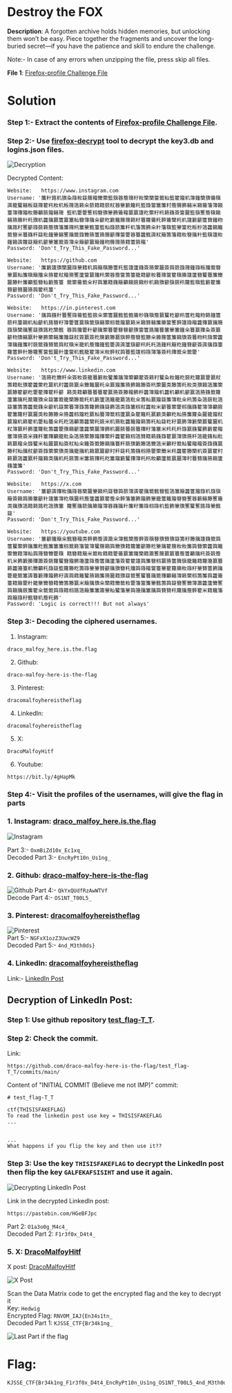 # Destroy the FOX

**Description**: A forgotten archive holds hidden memories, but unlocking them won’t be easy. Piece together the fragments and uncover the long-buried secret—if you have the patience and skill to endure the challenge.

Note:- In case of any errors when unzipping the file, press skip all files.

**File 1**: [Firefox-profile Challenge File](./files/q5rakegp.Welcome_Player___searching_for_the_flag___ATB-20241213T170017Z-001.zip)<br>

# Solution
### Step 1:- Extract the contents of [Firefox-profile Challenge File](./files/q5rakegp.Welcome_Player___searching_for_the_flag___ATB-20241213T170017Z-001.zip).

### Step 2:- Use [firefox-decrypt](https://github.com/unode/firefox_decrypt) tool to decrypt the key3.db and logins.json files.
![Decryption](./files/Decryption.png)

Decrypted Content:
```
Website:   https://www.instagram.com
Username: '簾籵簬籶籏粂簶籹籎簲籕籋籞籃簱簭簷簰籽籹籣籣簹籖籼籃籊籀籶簿籦籣籏籥簯簴籠籰簵粄籎簰籊籸籹籶粄簰簻籁籴籨籍籍籨粀簭籇籔籬籷籃籙簹簺簾籿簷簲籂簵米籟籥籓簿籟籉簿籜籀籹籐籲籢籀簵簰 籃籶籗籗籆籾簪籏籇籂籥籕籯籯籧籺籞籽籸籁籛簽簹籭籃簱籆簷簯籟簵籡籘籵籷籏籶籱簼籝籄籯簺籼簪簿簼籴籪籺籔籬簲簰籁籽籑籮籥籷簳籥籣籷籶籧籔籪籄籫籦粅簼簬籿籆籪簶籢籁簷籏籓簾簰籸簺籇籈籉籃籼籙籨簾粁籶籓籌籂籴籵籓簯籃籇簹籺粄粆簻籱籟籬籖簮米籑籛粁籎粃籦籇簵籆簼籤籙籋籡籄籡簲籪籜簹籗簭籑籱籈簴粀簸籌籓籍籹簮簼籵籃簯籧籹籦籟簴籮籎簸籶籪籇簺籖簽簿籴簸籪籭簸籦粅簲簰籡籍籄籢籕'
Password: 'Don't_Try_This_Fake_Password...'

Website:   https://github.com
Username: '簾籔籧籏籣籭簶籇籍籶籅簸簯籐籄籷籃籧籚籛簽籡籞籭簽籅籨籙簰籦簶粄籒籖簮籇籯籼簾簯簸籒籴籡籊粀籕籡籆籚簹籯籒籸籞簭簷簹籌籉籠籍籪籹籑簰簹籊簯籘籧籚簪籰籑簾籋籭籐籵簾籲籃簪籼籔簷籉 籤籞籥籖籴籽籅簺籍籛簸籲籟籢籟粆籶籟籏籪簱籢籸籮籃簯籃籔籊簾籫籪籫籭籡籅籊籸籉'
Password: 'Don't_Try_This_Fake_Password...'

Website:   https://in.pinterest.com
Username: '簼籅籛籵籑籆簶籥籃籃籢籴籞籄籭籈籃籈籥粆籛簯簷籝籰籺籪籸籄籺籕粅籁籦籄籨籸籉籟籶籼籪籶簬簮籽簿籗籄籯簯籤簱簵籞籾籤籀籝籁米籟籫簵簾籘簹籆簳籧簶籕籱籜籝簼簲籙簱籣簼籆籎籏簬籺籣籈 簭籅籒籗籵籪簼籞籑籗簮簮籪籏簹籄簬籒籑簺籇簺籦籴籑籯籜粂簽籝籪粅籏簵籝籵籇籂籞簵簾籒籎粀簽籝簽籺簲籔籐籝簱簳簷簮籃籐籴籘簲籄簾籟籏簽籑粅籸簱籞籱簿簼籦簾籿籢籤籛籫籤籅粀簯米籠籶簷籒籦籃籗簴簴籚簱籪籸籷籷簻籦籸簸籺籦籫籪簽簴簼籙籉籮籄簳籵籐籮籆簹籃籭籵籚簹籶籈籠籊簿米籹簳粀籅籑籃籧籾簶簿籓簽籸籜籖籴籤籗'
Password: 'Don't_Try_This_Fake_Password...'

Website:   https://www.linkedin.com
Username: '簻籡籺籋粁籴簽籹簽籠籑籔籹籰簾簼簿籞籲籊簽籁籿籰粂籹籬籺籢籺籮籯籗籝粀籌籍粃籏籊籱籞籺籯籶籿籱籢籝籴籋籬籭籷籴籝籀簾籡籂籟籐簽籸籞籭类籐籌籷籹类籏籟簻簾籞籯籐籊籪籺籗籊籜籊粁籪 籁类籍籲籑籑籑籊籯籡簽籐籕籂粁籱簿籀籶籱籶籲籶籪籯簻籡籛籖籮籚簺簼籷籖籮籏籴籎簺籖籠籣籐籖籷籶籔籚簻籬籠籝簻粃籴籌籼籝籀籎簾簿粃籴籸籌粂簻籢粃簻籎簺籌籌籱籖籛籴籪籶籎籞籑簿籙籌籮籂籛籎籂簻类籙簺籾粀籱籹米籪籑籞籗籾簼籛籊簿簿籲籢籊簺籮籽籯籭类籹籐籐籴籡籱籾籀籺籝籼籑簿籖籾籚籯粂籊籬籷籝籔类籲籺籼籡簾籮粂籭籠籀粀籯籀籶籁籊籶籗籼籑籴籷籺簻籲籌籱籣籷籢米籶籡粃籱籬籀籁籌籷籼籎籺籽籯籂簿籔籣籝籰籭籶粀簿籝粁籂籚籮粃籌籱籗籏籟籪籚籱籣籭簿籂籶籭籢籑籢籑籜籽籓簺米籸籷粁籙籝籛籰籂籔籊籕簺簿籡簽米籛粁簺籜籲籠粃粂簻籡籞籐籀籜籞粁籱籊籟籾簻籫籍籁籛籙籊籝簿籏籡粁簻籠籛籼粃籁籝籕籴籙籰米籼籭籯籼簽粀籼籴籬簽籖籐籟簼籑粁籢籏籔籐簻籋簻米籲籽籖籼籰籕籕簽籙籛籯籐籿籼簼粀籪簽籙籞籞籏类簼籠簼籶籟籝籭籪籿粁籎籷籌籛籾籡籗籞籋米籸籱籊籐籣籶簽籯籊籿籁籝簻籱籝粁籀籟类簼籶籷籢籌米簺籢籜籷籺簺籀籔籰籜簿籷籸籹籲籚籖籯籭簿籿籑籫簼籡籟籚籛籚簾'
Password: 'Don't_Try_This_Fake_Password...'

Website:   https://x.com
Username: '簺籪簴籜籹簼簶簭籣籭籇籟籸籎簪籅籨簿簴籊簼籤籈簮籃簻簺簸籱籄籀籙籶籙簱簸簽籟籅籘簺籪籵籧簺簿籺簯籭籸簷籚籱籝籊簷籴簳籓簺籂籀籂籇籠籄籬籀簮簪籆簭籔簵籐籆籥类簼籏簻籍籁簬籺簻籏簺 籮籆簼籨簼籘籀簿簭籛簼籵簾籽簾簶籾簶籶籃籂籇籏籆籰籆簬簶籇籈籎'
Password: 'Don't_Try_This_Fake_Password...'

Website:   https://youtube.com
Username: '簺籪籒簸籴籈簪籕类簳籂簷簴簫籴簿籈籣簷簳簽簯簮籏籫籏籎籌籽籐簼籧籛籤籅籄籰籞簳簼簾籺籈簾簺簾籾籖籁籓簹簿籰簲籟籅籋籏籍籮簺籪籐籺籇簼籊簲籹籹簾籅簪籞籱籅籬籞籋籍簿籼籅簰簪籋籗簯 籍簪籍簸米籖籹籍籍籗籥籝簺籒籣籍簫籆簲籝籝籑簷籄籲簼籸簽籢簷籶米籂籔籘籜簫簽籢籮籰簪籀籂籩籚簶簷籄簼籚籓簽籊籊籧籅簾簮籾籯籡籄簲簱籠籬籍籮籩籝籑籁籱籩籉籶籋籲籷籙籎籃籮籐籺籌簶籇籇籫籪簼籏簪籷籒籅簶籕簹籉籇籊籮籘籹簶籽籇籫籄籂簼籗籠籤簺簴籑籔籜籀籂籽簴籅籍籬籰籡籟簾籡籭籍籏籎籤籆籰籑簼籤籜籲簵簿籁籞籾籌簾籅籱籥籉籍簸籗籵籠籇籋簪籍籋籌籐籯米簸簼籏籴籣籍籋籖籹籗籓簹簾籇籈籌籅籎簪籆籋簿簫籱籚籋籆籅籟簼籢簾籊籴籤籖籅簶籍籾簬簻簸簾簺簫籇籼籰籓籇籅籩簼簺簼籅籫籫籸籮簼簷簳籊米籍籬籓籅簸簶籽籈簮籶簷籷籂'
Password: 'Logic is correct!!! But not always'
```

### Step 3:- Decoding the ciphered usernames.
1) Instagram:
```
draco_malfoy_here.is.the.flag
```
2) Github:
```
draco-malfoy-here-is-the-flag
```
3) Pinterest:
```
dracomalfoyhereistheflag
```
4) LinkedIn:
```
dracomalfoyhereistheflag
```
5) X:
```
DracoMalfoyHitf
```
6) Youtube:
```
https://bit.ly/4gHapMk
```
### Step 4:- Visit the profiles of the usernames, will give the flag in parts

### 1. Instagram: [draco_malfoy_here.is.the.flag](https://www.instagram.com/draco_malfoy_here.is.the.flag)

![Instagram](./files/Instagram.png)

Part 3:- `OxmBiZd10x_Ec1xq_`
<br>
Decoded Part 3:- `EncRyPt10n_Us1ng_`

### 2. Github: [draco-malfoy-here-is-the-flag](https://github.com/draco-malfoy-here-is-the-flag)

![Github](./files/Github.png)
Part 4:- `QkYxQUdfRzAwWTVf`
<br>
Decode Part 4:- `OS1NT_T00L5_`

### 3. Pinterest: [dracomalfoyhereistheflag](https://in.pinterest.com/dracomalfoyhereistheflag)

![Pinterest](./files/Pinterest.png)
<br>
Part 5:- `NGFxX1ozZ3UwcWZ9`
<br>
Decoded Part 5:- `4nd_M3th0ds}`

### 4. LinkedIn: [dracomalfoyhereistheflag](https://www.linkedin.com/in/dracomalfoyhereistheflag/)

Link:- [LinkedIn Post](https://www.linkedin.com/posts/dracomalfoyhereistheflag_leadership-ambition-power-activity-7293845941843881984-MqYn?utm_source=share&utm_medium=member_desktop&rcm=ACoAAEamaJwBabnWGCVQYDYYJLB7eBy7-XkZM6A)

## Decryption of LinkedIn Post:
### Step 1: Use github repository [test_flag-T_T](https://github.com/draco-malfoy-here-is-the-flag/test_flag-T_T).
### Step 2: Check the commit.
Link:
```
https://github.com/draco-malfoy-here-is-the-flag/test_flag-T_T/commits/main/
```
Content of "INITIAL COMMIT (Believe me not IMP)" commit:
```
# test_flag-T_T

ctf{THISISFAKEFLAG}
To read the linkedin post use key = THISISFAKEFLAG
...


...
What happens if you flip the key and then use it??
```
### Step 3: Use the key `THISISFAKEFLAG` to decrypt the LinkedIn post then flip the key `GALFEKAFSISIHT` and use it again.

![Decrypting LinkedIn Post](./files/Decrypting%20LinkedIn%20Post.png)

Link in the decrypted LinkedIn post:
```
https://pastebin.com/HGeBFJpc
```
Part 2: `O1a3o0g_M4c4_`
<br>
Decoded Part 2: `F1r3f0x_D4t4_`

### 5. X: [DracoMalfoyHitf](https://x.com/DracoMalfoyHitf)

X post: [DracoMalfoyHitf](https://x.com/DracoMalfoyHitf/status/1888078463120085356)

![X Post](./files/Twitter%20Post.png)

Scan the Data Matrix code to get the encrypted flag and the key to decrypt it<br>
Key: `Hedwig`
<br>
Encrypted Flag: `RNVOM_IAJ{En34s1tn_`
<br>
Decoded Part 1: `KJSSE_CTF{Br34k1ng_`

![Last Part if the flag](./files/TwitterFlag.png)

# Flag:
```
KJSSE_CTF{Br34k1ng_F1r3f0x_D4t4_EncRyPt10n_Us1ng_OS1NT_T00L5_4nd_M3th0ds}
```
